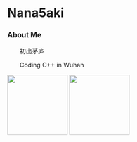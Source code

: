 <!--
 * @Author: Nana5aki
 * @Date: 2025-05-24 18:36:28
 * @LastEditors: Nana5aki
 * @LastEditTime: 2025-05-24 18:48:53
 * @FilePath: /Nana5aki/README.md
-->
# Nana5aki

### About Me

<p>&emsp;&emsp;初出茅庐</p>
<p>&emsp;&emsp;Coding C++ in Wuhan</p>

<img height="137px" src="https://github-readme-stats-git-masterrstaa-rickstaa.vercel.app/api?username=Nana5aki&hide_title=true&hide_border=true&show_icons=true&include_all_commits=true&line_height=21text_color=000&icon_color=000&bg_color=0,ea6161,ffc64d,fffc4d,52fa5a&theme=graywhite" />
<img height="137px" src="https://github-readme-stats-git-masterrstaa-rickstaa.vercel.app/api/top-langs/?username=Nana5aki&hide_title=true&hide_border=true&layout=compact&langs_count=6&text_color=000&icon_color=fff&bg_color=0,52fa5a,4dfcff,c64dff&theme=graywhite" /><br>